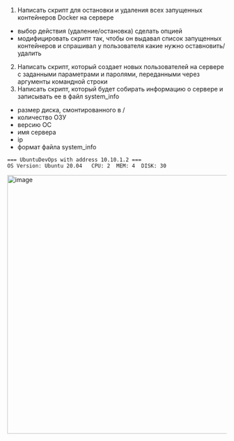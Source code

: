 1) Написать скрипт для остановки и удаления всех запущенных контейнеров Docker на сервере
- выбор действия (удаление/остановка) сделать опцией
- модифицировать скрипт так, чтобы он выдавал список запущенных контейнеров и спрашивал у пользователя какие нужно оставновить/удалить
2) Написать скрипт, который создает новых пользователей на сервере с заданными параметрами и паролями, переданными через аргументы командной строки
3) Написать скрипт, который будет собирать информацию о сервере и записывать ее в файл system_info
- размер диска, смонтированного в /
- количество ОЗУ
- версию ОС
- имя сервера
- ip
- формат файла system_info
```
=== UbuntuDevOps with address 10.10.1.2 ===
OS Version: Ubuntu 20.04   CPU: 2  MEM: 4  DISK: 30
```

<img width="593" alt="image" src="https://github.com/user-attachments/assets/bdbf2234-c055-4024-9280-77a204f6d482">


